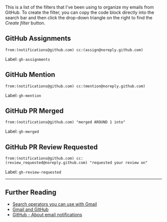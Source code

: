 This is a list of the filters that I've been using to organize my emails from GitHub. To create the filter, you can copy the code block directly into the search bar and then click the drop-down triangle on the right to find the _Create filter_ button.

## GitHub Assignments

```
from:(notifications@github.com) cc:(assign@noreply.github.com)
```

Label: `gh-assignments`

## GitHub Mention

```
from:(notifications@github.com) cc:(mention@noreply.github.com)
```

Label: `gh-mention`

## GitHub PR Merged

```
from:(notifications@github.com) "merged AROUND 1 into"
```

Label: `gh-merged`

## GitHub PR Review Requested

```
from:(notifications@github.com) cc:(review_requested@noreply.github.com) "requested your review on"
```

Label: `gh-review-requested`

---

## Further Reading

- [Search operators you can use with Gmail](https://support.google.com/mail/answer/7190?hl=en)
- [Gmail and GitHub](https://gist.github.com/ldez/bd6e6401ad0855e6c0de6da19a8c50b5)
- [GitHub - About email notifications](https://help.github.com/en/github/receiving-notifications-about-activity-on-github/about-email-notifications)